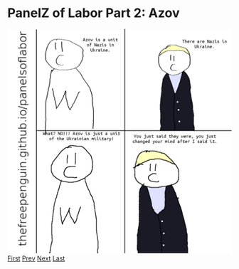 # PanelZ of Labor Part 2: Azov
![](images/24.png)
[First](1.md) [Prev](23.md) [Next](24.md) [Last](last.md)
